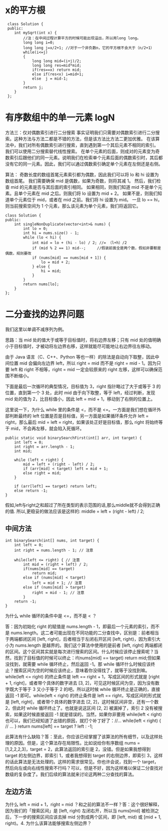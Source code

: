 # x的平方根
```
 class Solution {
 public:
    int mySqrt(int x) {
        //注：在中间过程计算平方的时候可能出现溢出，所以用long long。
        long long i=0;
        long long j=x/2+1; //对于一个非负数n，它的平方根不会大于（n/2+1）
        while(i<=j)
        {
            long long mid=(i+j)/2;
            long long res=mid*mid;
            if(res==x) return mid;
            else if(res<x) i=mid+1;
            else  j = mid-1;
        }
        return j;
    }
 };
```
# 有序数组中的单一元素 logN
方法三：仅对偶数索引进行二分搜索
事实证明我们只需要对偶数索引进行二分搜索。这种方法与方法二都是不错的方法，但是该方法比方法二更加优雅。
在该算法中，我们对所有偶数索引进行搜索，直到遇到第一个其后元素不相同的索引。
我们可以使用二分搜索替代线性搜索。
在单个元素的后面，则成对的元素变为奇数索引后跟他们的同一元素。说明我们在检索单个元素后面的偶数索引时，其后都没有它的同一元素。因此，我们可以通过偶数索引确定单个元素在左侧还是右侧。

算法：
奇数长度的数组首尾元素索引都为偶数，因此我们可以将 lo 和 hi 设置为数组首尾。
我们需要确保 mid 是偶数，如果为奇数，则将其减 1。
然后，我们检查 mid 的元素是否与其后面的索引相同。
如果相同，则我们知道 mid 不是单个元素。且单个元素在 mid 之后。则我们将 lo 设置为 mid + 2。
如果不是，则我们知道单个元素位于 mid，或者在 mid 之前。我们将 hi 设置为 mid。
一旦 lo == hi，则当前搜索空间为 1 个元素，那么该元素为单个元素，我们将返回它。
```
class Solution {
public:
    int singleNonDuplicate(vector<int>& nums) {
        int lo = 0;
        int hi = nums.size() - 1;
        while (lo < hi) {
            int mid = lo + (hi - lo) / 2; //= （l+h）/2
            if (mid % 2 == 1) mid--;     //假装前面全是两个数，假如非要都是偶数，规则要改
            if (nums[mid] == nums[mid + 1]) {
                lo = mid + 2;
            } else {
                hi = mid;
            }
        }
        return nums[lo];
    }
};
```
# 二分查找的边界问题
我们这里以单调不减序列为例。

思路：当 mid 处的值大于或等于目标值时，将右边界左移；只有 mid 处的值明确小于目标值时，才被动将左边界右移，这样就能尽可能地让右边界往左移动。

由于 Java 语言（C、C++、Python 等也一样）的除法是自动向下取整，因此中间位置 mid 会偏向左边界 left，所以 right = mid 而不是 right = mid - 1。因为只要 left 和 right 不相等，right = mid 一定会较原来的 right 左移，这样可以确保范围不断缩小。

下面是最后一次循环的典型情况，目标值为 3，right 指针略过了大于或等于 3 的位置，直到第一个 3 处，此时 mid 由于向下取整，等于 left，经过判断，发现 mid 处的值为 2，比目标值小，因此 left = mid + 1，移动到了右侧的位置上。

这里说一下，为什么 while 里的条件是 <，而不是 <=。一方面是我们想在循环外部判断最终的 left 位置是否是目标值，另一方面是如果循环条件允许 left = right，那么最后 mid = left = right，如果该处正好是目标值，那么 right 将始终等于 mid，不会再左移，就会陷入死循环。
```
public static void binarySearchFirst(int[] arr, int target) {
    int left = 0;
    int right = arr.length - 1;
    int mid;

    while (left < right) {
        mid = left + (right - left) / 2;
        if (arr[mid] < target) left = mid + 1;
        else right = mid;
    }

    if (arr[left] == target) return left;
    else return -1;
}
```
假如,left与right之和超过了所在类型的表示范围的话,那么middle就不会得到正确的值.
所以,更稳妥的做法应该是这样的:
middle = left + (right - left) / 2;


## 中间方法
```
int binarySearch(int[] nums, int target) {
    int left = 0; 
    int right = nums.length - 1; // 注意

    while(left <= right) { // 注意
        int mid = (right + left) / 2;
        if(nums[mid] == target)
            return mid; 
        else if (nums[mid] < target)
            left = mid + 1; // 注意
        else if (nums[mid] > target)
            right = mid - 1; // 注意
        }
    return -1;
}
```
为什么 while 循环的条件中是 <=，而不是 < ？

答：因为初始化 right 的赋值是 nums.length - 1，即最后一个元素的索引，而不是 nums.length。这二者可能出现在不同功能的二分查找中，区别是：前者相当于两端都闭区间 [left, right]，后者相当于左闭右开区间 [left, right)，因为索引大小为 nums.length 是越界的。我们这个算法中使用的是前者 [left, right] 两端都闭的区间。这个区间其实就是每次进行搜索的区间。什么时候应该停止搜索呢？当然，找到了目标值的时候可以终止：if(nums[mid] == target)
return mid;但如果没找到，就需要 while 循环终止，然后返回 -1。那 while 循环什么时候应该终止？搜索区间为空的时候应该终止，意味着你没得找了，就等于没找到嘛。while(left <= right) 的终止条件是 left == right + 1，写成区间的形式就是 [right + 1, right]，或者带个具体的数字进去 [3, 2]，可见这时候区间为空，因为没有数字既大于等于 3 又小于等于 2 的吧。所以这时候 while 循环终止是正确的，直接返回 -1 即可。while(left < right) 的终止条件是 left == right，写成区间的形式就是 [left, right]，或者带个具体的数字进去 [2, 2]，这时候区间非空，还有一个数 2，但此时 while 循环终止了。也就是说这区间 [2, 2] 被漏掉了，索引 2 没有被搜索，如果这时候直接返回 -1 就是错误的。当然，如果你非要用 while(left < right) 也可以，我们已经知道了出错的原因，就打个补丁好了：//...
while(left < right) {
    // ...
}
return nums[left] == target ? left : -1;

此算法有什么缺陷？答：至此，你应该已经掌握了该算法的所有细节，以及这样处理的原因。但是，这个算法存在局限性。比如说给你有序数组 nums = [1,2,2,2,3]，target = 2，此算法返回的索引是 2，没错。但是如果我想得到 target 的左侧边界，即索引 1，或者我想得到 target 的右侧边界，即索引 3，这样的话此算法是无法处理的。这样的需求很常见。你也许会说，找到一个 target，然后向左或向右线性搜索不行吗？可以，但是不好，因为这样难以保证二分查找对数级的复杂度了。我们后续的算法就来讨论这两种二分查找的算法。

## 左边方法
为什么 left = mid + 1，right = mid ？和之前的算法不一样？答：这个很好解释，因为我们的「搜索区间」是 [left, right) 左闭右开，所以当 nums[mid] 被检测之后，下一步的搜索区间应该去掉 mid 分割成两个区间，即 [left, mid) 或 [mid + 1, right)。4. 为什么该算法能够搜索左侧边界？

